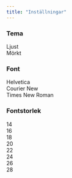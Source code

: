 ```yaml
---
title: "Inställningar"
---
```


<!-- Se till att styles.css på rotnivå matchar nedanstående -->

<script>
	function setStorage(key,value){
		document.body.setAttribute(key, value);
		localStorage.setItem(key, value);
	}
	function setDefault(key,value) {
		if (localStorage.getItem(key) == null) {
			setStorage(key,value)
		} else {
			setStorage(key, localStorage.getItem(key))
		}
	}
</script>

### Tema

<a onclick="setStorage('theme','light')">Ljust</a>  
<a onclick="setStorage('theme','dark')">Mörkt</a>  

### Font

<a onclick="setStorage('font','Helvetica')">Helvetica</a>  
<a onclick="setStorage('font','Courier New')">Courier New</a>  
<a onclick="setStorage('font','Times New Roman')">Times New Roman</a>  

### Fontstorlek

<a onclick="setStorage('fontsize','14')">14</a>  
<a onclick="setStorage('fontsize','16')">16</a>  
<a onclick="setStorage('fontsize','18')">18</a>  
<a onclick="setStorage('fontsize','20')">20</a>  
<a onclick="setStorage('fontsize','22')">22</a>  
<a onclick="setStorage('fontsize','24')">24</a>  
<a onclick="setStorage('fontsize','26')">26</a>  
<a onclick="setStorage('fontsize','28')">28</a>  
